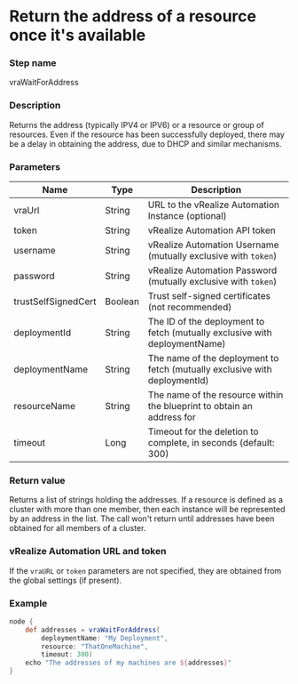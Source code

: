 # Return the address of a resource once it's available

### Step name
vraWaitForAddress

### Description
Returns the address (typically IPV4 or IPV6) or a resource or group of resources. Even
if the resource has been successfully deployed, there may be a delay in obtaining the
address, due to DHCP and similar mechanisms.

### Parameters
| Name | Type | Description |
|------|------|-------------|
| vraUrl | String | URL to the vRealize Automation Instance (optional) |
| token | String | vRealize Automation API token |
| username | String | vRealize Automation Username (mutually exclusive with ```token```)
| password | String | vRealize Automation Password (mutually exclusive with ```token```)
| trustSelfSignedCert | Boolean | Trust self-signed certificates (not recommended) |
| deploymentId | String |The ID of the deployment to fetch (mutually exclusive with deploymentName) |
| deploymentName | String | The name of the deployment to fetch (mutually exclusive with deploymentId) |
| resourceName | String | The name of the resource within the blueprint to obtain an address for |
| timeout | Long | Timeout for the deletion to complete, in seconds (default: 300) |

### Return value
Returns a list of strings holding the addresses. If a resource is defined as a cluster with
more than one member, then each instance will be represented by an address in the list. The 
call won't return until addresses have been obtained for all members of a cluster.

### vRealize Automation URL and token
If the ```vraURL``` or ```token``` parameters are not specified, they are obtained from the 
global settings (if present).

### Example
```groovy
node {
    def addresses = vraWaitForAddress(
        deploymentName: "My Deployment",
        resource: "ThatOneMachine",
        timeout: 300)
    echo "The addresses of my machines are ${addresses}"
}
```
